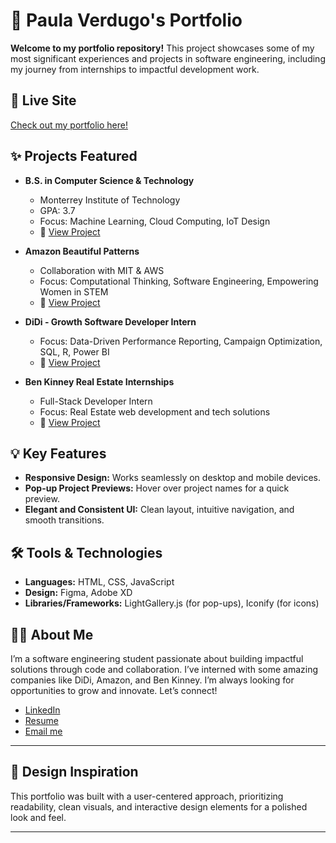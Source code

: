 # 📂 Paula Verdugo's Portfolio

**Welcome to my portfolio repository!** This project showcases some of my most significant experiences and projects in software engineering, including my journey from internships to impactful development work.

## 🔗 Live Site
[Check out my portfolio here!](https://paulaverdugo.github.io/PaulaVerdugo)

## ✨ Projects Featured

- **B.S. in Computer Science & Technology**  
  - Monterrey Institute of Technology  
  - GPA: 3.7  
  - Focus: Machine Learning, Cloud Computing, IoT Design  
  - 📂 [View Project](https://paulaverdugo.github.io/PaulaVerdugo/bachelors)

- **Amazon Beautiful Patterns**  
  - Collaboration with MIT & AWS  
  - Focus: Computational Thinking, Software Engineering, Empowering Women in STEM  
  - 📂 [View Project](https://paulaverdugo.github.io/PaulaVerdugo/amazon)

- **DiDi - Growth Software Developer Intern**  
  - Focus: Data-Driven Performance Reporting, Campaign Optimization, SQL, R, Power BI  
  - 📂 [View Project](https://paulaverdugo.github.io/PaulaVerdugo/didi)

- **Ben Kinney Real Estate Internships**  
  - Full-Stack Developer Intern  
  - Focus: Real Estate web development and tech solutions  
  - 📂 [View Project](https://paulaverdugo.github.io/PaulaVerdugo/benKinney)

## 💡 Key Features

- **Responsive Design:** Works seamlessly on desktop and mobile devices.
- **Pop-up Project Previews:** Hover over project names for a quick preview.
- **Elegant and Consistent UI:** Clean layout, intuitive navigation, and smooth transitions.

## 🛠️ Tools & Technologies

- **Languages:** HTML, CSS, JavaScript
- **Design:** Figma, Adobe XD
- **Libraries/Frameworks:** LightGallery.js (for pop-ups), Iconify (for icons)

## 👩‍💻 About Me

I’m a software engineering student passionate about building impactful solutions through code and collaboration. I’ve interned with some amazing companies like DiDi, Amazon, and Ben Kinney. I’m always looking for opportunities to grow and innovate. Let’s connect!

- [LinkedIn](https://linkedin.com/in/paula-verdugo)
- [Resume](Assets/Resume/Paula%20Verdugo.pdf)
- [Email me](mailto:paulamverdugo@gmail.com)

---

## 🎨 Design Inspiration

This portfolio was built with a user-centered approach, prioritizing readability, clean visuals, and interactive design elements for a polished look and feel.

---
